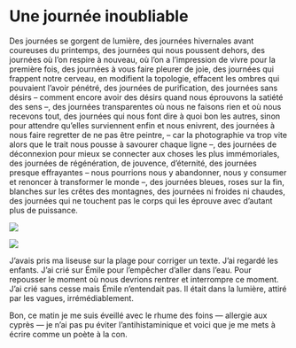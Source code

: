 # Une journée inoubliable

Des journées se gorgent de lumière, des journées hivernales avant coureuses du printemps, des journées qui nous poussent dehors, des journées où l’on respire à nouveau, où l’on a l’impression de vivre pour la première fois, des journées à vous faire pleurer de joie, des journées qui frappent notre cerveau, en modifient la topologie, effacent les ombres qui pouvaient l’avoir pénétré, des journées de purification, des journées sans désirs – comment encore avoir des désirs quand nous éprouvons la satiété des sens –, des journées transparentes où nous ne faisons rien et où nous recevons tout, des journées qui nous font dire à quoi bon les autres, sinon pour attendre qu’elles surviennent enfin et nous enivrent, des journées à nous faire regretter de ne pas être peintre, – car la photographie va trop vite alors que le trait nous pousse à savourer chaque ligne –, des journées de déconnexion pour mieux se connecter aux choses les plus immémoriales, des journées de régénération, de jouvence, d’éternité, des journées presque effrayantes – nous pourrions nous y abandonner, nous y consumer et renoncer à transformer le monde –, des journées bleues, roses sur la fin, blanches sur les crêtes des montagnes, des journées ni froides ni chaudes, des journées qui ne touchent pas le corps qui les éprouve avec d’autant plus de puissance.

![](https://tcrouzet.com/images_tc/2011/02/balruc.jpg)

![](https://tcrouzet.com/images_tc/2011/02/lisueseplage.jpg)

J’avais pris ma liseuse sur la plage pour corriger un texte. J’ai regardé les enfants. J’ai crié sur Émile pour l’empêcher d’aller dans l’eau. Pour repousser le moment où nous devrions rentrer et interrompre ce moment. J’ai crié sans cesse mais Émile n’entendait pas. Il était dans la lumière, attiré par les vagues, irrémédiablement.

Bon, ce matin je me suis éveillé avec le rhume des foins — allergie aux cyprès — je n’ai pas pu éviter l’antihistaminique et voici que je me mets à écrire comme un poète à la con.